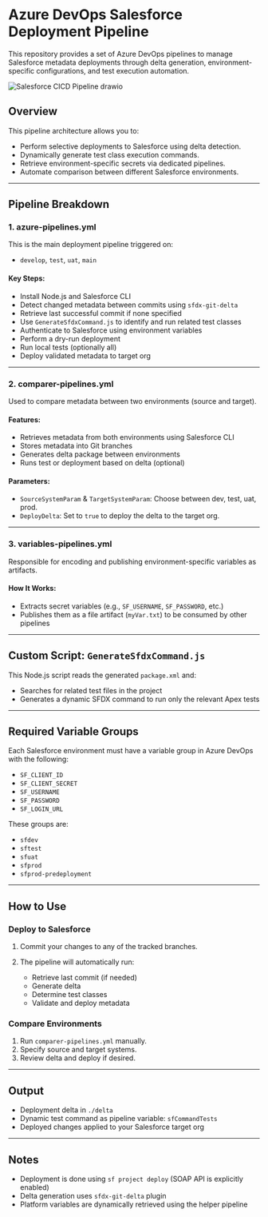 # Azure DevOps Salesforce Deployment Pipeline

This repository provides a set of Azure DevOps pipelines to manage Salesforce metadata deployments through delta generation, environment-specific configurations, and test execution automation.

![Salesforce CICD Pipeline drawio](https://github.com/user-attachments/assets/f3aff19c-0f49-43ac-a629-86bf112afeb3)

## Overview

This pipeline architecture allows you to:

* Perform selective deployments to Salesforce using delta detection.
* Dynamically generate test class execution commands.
* Retrieve environment-specific secrets via dedicated pipelines.
* Automate comparison between different Salesforce environments.

---

## Pipeline Breakdown

### 1. **azure-pipelines.yml**

This is the main deployment pipeline triggered on:

* `develop`, `test`, `uat`, `main`

#### Key Steps:

* Install Node.js and Salesforce CLI
* Detect changed metadata between commits using `sfdx-git-delta`
* Retrieve last successful commit if none specified
* Use `GenerateSfdxCommand.js` to identify and run related test classes
* Authenticate to Salesforce using environment variables
* Perform a dry-run deployment
* Run local tests (optionally all)
* Deploy validated metadata to target org

---

### 2. **comparer-pipelines.yml**

Used to compare metadata between two environments (source and target).

#### Features:

* Retrieves metadata from both environments using Salesforce CLI
* Stores metadata into Git branches
* Generates delta package between environments
* Runs test or deployment based on delta (optional)

#### Parameters:

* `SourceSystemParam` & `TargetSystemParam`: Choose between dev, test, uat, prod.
* `DeployDelta`: Set to `true` to deploy the delta to the target org.

---

### 3. **variables-pipelines.yml**

Responsible for encoding and publishing environment-specific variables as artifacts.

#### How It Works:

* Extracts secret variables (e.g., `SF_USERNAME`, `SF_PASSWORD`, etc.)
* Publishes them as a file artifact (`myVar.txt`) to be consumed by other pipelines

---

## Custom Script: `GenerateSfdxCommand.js`

This Node.js script reads the generated `package.xml` and:

* Searches for related test files in the project
* Generates a dynamic SFDX command to run only the relevant Apex tests

---

## Required Variable Groups

Each Salesforce environment must have a variable group in Azure DevOps with the following:

* `SF_CLIENT_ID`
* `SF_CLIENT_SECRET`
* `SF_USERNAME`
* `SF_PASSWORD`
* `SF_LOGIN_URL`

These groups are:

* `sfdev`
* `sftest`
* `sfuat`
* `sfprod`
* `sfprod-predeployment`

---

## How to Use

### Deploy to Salesforce

1. Commit your changes to any of the tracked branches.
2. The pipeline will automatically run:

   * Retrieve last commit (if needed)
   * Generate delta
   * Determine test classes
   * Validate and deploy metadata

### Compare Environments

1. Run `comparer-pipelines.yml` manually.
2. Specify source and target systems.
3. Review delta and deploy if desired.

---

## Output

* Deployment delta in `./delta`
* Dynamic test command as pipeline variable: `sfCommandTests`
* Deployed changes applied to your Salesforce target org

---

## Notes

* Deployment is done using `sf project deploy` (SOAP API is explicitly enabled)
* Delta generation uses `sfdx-git-delta` plugin
* Platform variables are dynamically retrieved using the helper pipeline

